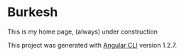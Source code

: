 # Burkesh
This is my home page, (always) under construction

This project was generated with [Angular CLI](https://github.com/angular/angular-cli) version 1.2.7.
